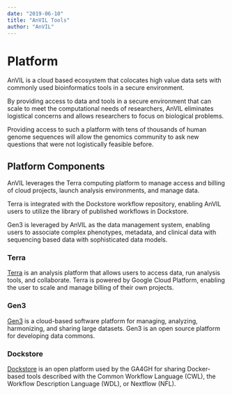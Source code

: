 ```yaml
---
date: "2019-06-10"
title: "AnVIL Tools"
author: "AnVIL"
---
```


# Platform

<hero small>AnVIL is a cloud based ecosystem that colocates high value data sets with commonly used bioinformatics tools in a secure environment.</hero>

By providing access to data and tools in a secure environment that can scale to meet the computational needs of researchers, AnVIL eliminates logistical concerns and allows researchers to focus on biological problems.
 
Providing access to such a platform with tens of thousands of human genome sequences will allow the genomics community to ask new questions that were not logistically feasible before.

## Platform Components

AnVIL leverages the Terra computing platform to manage access and billing of cloud projects, launch analysis environments, and manage data.
 
Terra is integrated with the Dockstore workflow repository, enabling AnVIL users to utilize the library of published workflows in Dockstore.
 
Gen3 is leveraged by AnVIL as the data management system, enabling users to associate complex phenotypes, metadata, and clinical data with sequencing based data with sophisticated data models.

### Terra
 [Terra](https://anvil.terra.bio) is an analysis platform that allows users to access data, run analysis tools, and collaborate. Terra is powered by Google Cloud Platform, enabling the user to scale and manage billing of their own projects. 

### Gen3
 [Gen3](https://gen3.org) is a cloud-based software platform for managing, analyzing, harmonizing, and sharing large datasets. Gen3 is an open source platform for developing data commons.

### Dockstore
[Dockstore](https://dockstore.org) is an open platform used by the GA4GH for sharing Docker-based tools described with the Common Workflow Language (CWL), the Workflow Description Language (WDL), or Nextflow (NFL).




